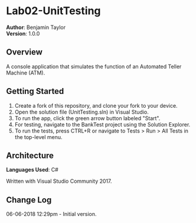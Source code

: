 # Lab02-UnitTesting
**Author**: Benjamin Taylor  
**Version**: 1.0.0

## Overview
A console application that simulates the function of an Automated Teller Machine (ATM).

## Getting Started
1. Create a fork of this repository, and clone your fork to your device.  
2. Open the solution file (UnitTesting.sln) in Visual Studio.
3. To run the app, click the green arrow button labeled "Start".
4. For testing, navigate to the BankTest project using the Solution Explorer.
5. To run the tests, press CTRL+R or navigate to Tests > Run > All Tests in the top-level menu.

## Architecture
**Languages Used**: C#  

Written with Visual Studio Community 2017.

## Change Log
06-06-2018 12:29pm - Initial version.
